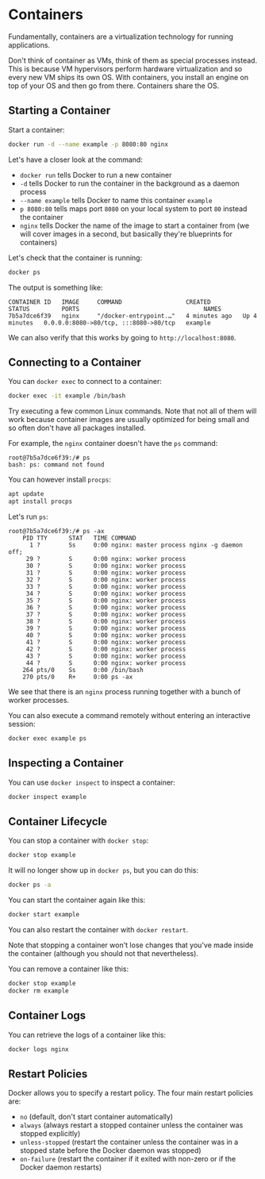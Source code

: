 # Containers

Fundamentally, containers are a virtualization technology for running applications.

Don't think of container as VMs, think of them as special processes instead.
This is because VM hypervisors perform hardware virtualization and so every new VM ships its own OS.
With containers, you install an engine on top of your OS and then go from there.
Containers share the OS.

## Starting a Container

Start a container:

```sh
docker run -d --name example -p 8080:80 nginx
```

Let's have a closer look at the command:

- `docker run` tells Docker to run a new container
- `-d` tells Docker to run the container in the background as a daemon process
- `--name example` tells Docker to name this container `example`
- `p 8080:80` tells maps port `8080` on your local system to port `80` instead the container
- `nginx` tells Docker the name of the image to start a container from (we will cover images in a second, but basically they're blueprints for containers)

Let's check that the container is running:

```sh
docker ps
```

The output is something like:

```
CONTAINER ID   IMAGE     COMMAND                  CREATED         STATUS         PORTS                                   NAMES
7b5a7dce6f39   nginx     "/docker-entrypoint.…"   4 minutes ago   Up 4 minutes   0.0.0.0:8080->80/tcp, :::8080->80/tcp   example
```

We can also verify that this works by going to `http://localhost:8080`.

## Connecting to a Container

You can `docker exec` to connect to a container:

```sh
docker exec -it example /bin/bash
```

Try executing a few common Linux commands.
Note that not all of them will work because container images are usually optimized for being small and so often don't have all packages installed.

For example, the `nginx` container doesn't have the `ps` command:

```
root@7b5a7dce6f39:/# ps
bash: ps: command not found
```

You can however install `procps`:

```sh
apt update
apt install procps
```

Let's run `ps`:

```
root@7b5a7dce6f39:/# ps -ax
    PID TTY      STAT   TIME COMMAND
      1 ?        Ss     0:00 nginx: master process nginx -g daemon off;
     29 ?        S      0:00 nginx: worker process
     30 ?        S      0:00 nginx: worker process
     31 ?        S      0:00 nginx: worker process
     32 ?        S      0:00 nginx: worker process
     33 ?        S      0:00 nginx: worker process
     34 ?        S      0:00 nginx: worker process
     35 ?        S      0:00 nginx: worker process
     36 ?        S      0:00 nginx: worker process
     37 ?        S      0:00 nginx: worker process
     38 ?        S      0:00 nginx: worker process
     39 ?        S      0:00 nginx: worker process
     40 ?        S      0:00 nginx: worker process
     41 ?        S      0:00 nginx: worker process
     42 ?        S      0:00 nginx: worker process
     43 ?        S      0:00 nginx: worker process
     44 ?        S      0:00 nginx: worker process
    264 pts/0    Ss     0:00 /bin/bash
    270 pts/0    R+     0:00 ps -ax
```

We see that there is an `nginx` process running together with a bunch of worker processes.

You can also execute a command remotely without entering an interactive session:

```sh
docker exec example ps
```

## Inspecting a Container

You can use `docker inspect` to inspect a container:

```sh
docker inspect example
```

## Container Lifecycle

You can stop a container with `docker stop`:

```sh
docker stop example
```

It will no longer show up in `docker ps`, but you can do this:

```sh
docker ps -a
```

You can start the container again like this:

```sh
docker start example
```

You can also restart the container with `docker restart`.

Note that stopping a container won't lose changes that you've made inside the container (although you should not that nevertheless).

You can remove a container like this:

```sh
docker stop example
docker rm example
```

## Container Logs

You can retrieve the logs of a container like this:

```sh
docker logs nginx
```

## Restart Policies

Docker allows you to specify a restart policy.
The four main restart policies are:

- `no` (default, don't start container automatically)
- `always` (always restart a stopped container unless the container was stopped explicitly)
- `unless-stopped` (restart the container unless the container was in a stopped state before the Docker daemon was stopped)
- `on-failure` (restart the container if it exited with non-zero or if the Docker daemon restarts)
